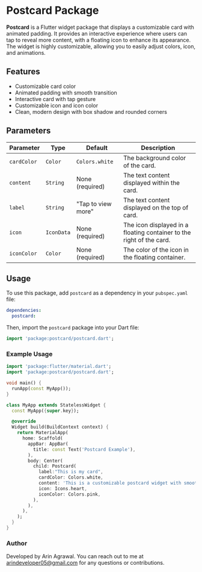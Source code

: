 # Postcard Package

**Postcard** is a Flutter widget package that displays a customizable card with animated padding. It provides an interactive experience where users can tap to reveal more content, with a floating icon to enhance its appearance. The widget is highly customizable, allowing you to easily adjust colors, icon, and animations.

## Features

- Customizable card color
- Animated padding with smooth transition
- Interactive card with tap gesture
- Customizable icon and icon color
- Clean, modern design with box shadow and rounded corners

## Parameters

| Parameter   | Type       | Default         | Description                                                                                      |
|-------------|------------|-----------------|--------------------------------------------------------------------------------------------------|
| `cardColor` | `Color`    | `Colors.white`    | The background color of the card.                                                                |
| `content`   | `String`   | None (required) | The text content displayed within the card.
| `label`   | `String`   | "Tap to view more" | The text content displayed on the top of card.                                                      |
| `icon`      | `IconData` | None (required) | The icon displayed in a floating container to the right of the card.                             |
| `iconColor` | `Color`    | None (required) | The color of the icon in the floating container.                                                  |

## Usage

To use this package, add `postcard` as a dependency in your `pubspec.yaml` file:

```yaml
dependencies:
  postcard:
```

Then, import the `postcard` package into your Dart file:

```dart
import 'package:postcard/postcard.dart';
```

### Example Usage

```dart
import 'package:flutter/material.dart';
import 'package:postcard/postcard.dart';

void main() {
  runApp(const MyApp());
}

class MyApp extends StatelessWidget {
  const MyApp({super.key});

  @override
  Widget build(BuildContext context) {
    return MaterialApp(
      home: Scaffold(
        appBar: AppBar(
          title: const Text('Postcard Example'),
        ),
        body: Center(
          child: Postcard(
            label:"This is my card",
            cardColor: Colors.white,
            content: 'This is a customizable postcard widget with smooth animation.',
            icon: Icons.heart,
            iconColor: Colors.pink,
          ),
        ),
      ),
    );
  }
}
```

### Author

Developed by Arin Agrawal. You can reach out to me at arindeveloper05@gmail.com for any questions or contributions.

